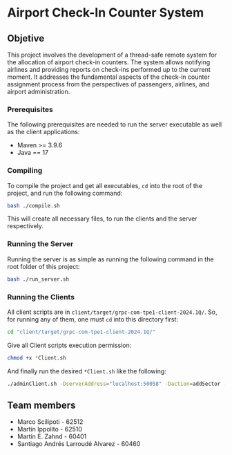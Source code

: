 # Airport Check-In Counter System

## Objetive

This project involves the development of a thread-safe remote system for the allocation of airport check-in counters. The system allows notifying airlines and providing reports on check-ins performed up to the current moment. It addresses the fundamental aspects of the check-in counter assignment process from the perspectives of passengers, airlines, and airport administration.

### Prerequisites

The following prerequisites are needed to run the server executable as well as the client applications:
- Maven >= 3.9.6
- Java == 17

### Compiling

To compile the project and get all executables, `cd` into the root of the project, and run the following command:

```Bash
bash ./compile.sh
```

This will create all necessary files, to run the clients and the server respectively.

### Running the Server

Running the server is as simple as running the following command in the root folder of this project:

```bash
bash ./run_server.sh
```

### Running the Clients

All client scripts are in `client/target/grpc-com-tpe1-client-2024.1Q/`.
So, for running any of them, one must `cd` into this directory first:
```bash
cd "client/target/grpc-com-tpe1-client-2024.1Q/"
```

Give all Client scripts execution permission:
```bash
chmod +x *Client.sh
```

And finally run the desired `*Client.sh` like the following:
```bash
./adminClient.sh -DserverAddress="localhost:50058" -Daction=addSector -Dsector=C
```


## Team members

- Marco Scilipoti - 62512
- Martín Ippolito - 62510
- Martín E. Zahnd - 60401
- Santiago Andrés Larroudé Alvarez - 60460
